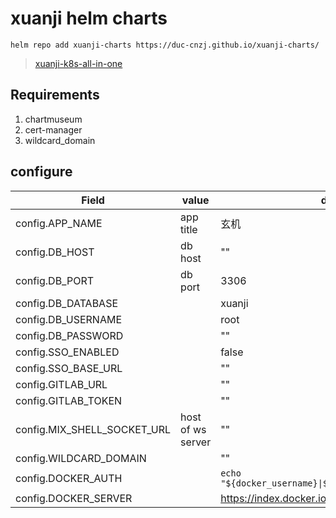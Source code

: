 # xuanji helm charts

`helm repo add xuanji-charts https://duc-cnzj.github.io/xuanji-charts/`

> [xuanji-k8s-all-in-one](https://github.com/Lick-Dog-Club/xuanji-k8s-all-in-one)

## Requirements

1. chartmuseum
2. cert-manager
3. wildcard_domain


## configure





| Field                       | value                    | default             |
| --------------------------- | ------------------------ | ------------------- |
| config.APP_NAME             | app title                | 玄机                |
| config.DB_HOST              | db host                  | "" |
| config.DB_PORT              | db port                  | 3306                |
| config.DB_DATABASE          |                          | xuanji |
| config.DB_USERNAME          |                          | root |
| config.DB_PASSWORD          |                          | "" |
| config.SSO_ENABLED          |                          | false |
| config.SSO_BASE_URL         |                          | "" |
| config.GITLAB_URL           |                          | "" |
| config.GITLAB_TOKEN         |                          | "" |
| config.MIX_SHELL_SOCKET_URL | host of ws server        | "" |
| config.WILDCARD_DOMAIN      |                          | "" |
| config.DOCKER_AUTH          |  | `echo "${docker_username}\|${docker_password}"\|base64` |
| config.DOCKER_SERVER        |                          |https://index.docker.io/v1/|


